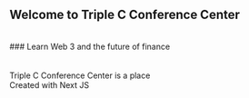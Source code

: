 ## Welcome to Triple C Conference Center
<br/>
### Learn Web 3 and the future of finance
<br/>
<br/>
<br/>
Triple C Conference Center is a place
<br/>
Created with Next JS
